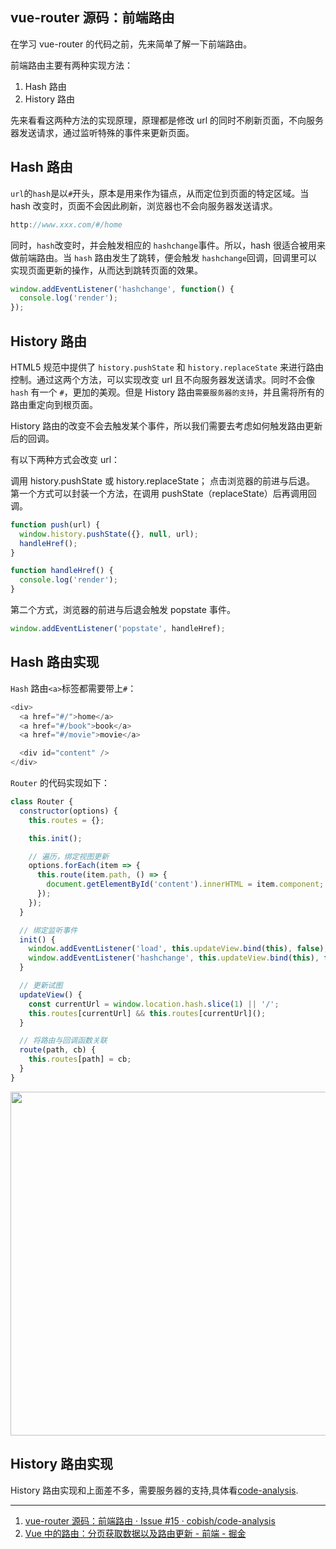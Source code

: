 ## vue-router 源码：前端路由

在学习 vue-router 的代码之前，先来简单了解一下前端路由。

前端路由主要有两种实现方法：

1. Hash 路由
2. History 路由

先来看看这两种方法的实现原理，原理都是修改 url 的同时不刷新页面，不向服务器发送请求，通过监听特殊的事件来更新页面。

## Hash 路由

`url`的`hash`是以`#`开头，原本是用来作为锚点，从而定位到页面的特定区域。当 hash 改变时，页面不会因此刷新，浏览器也不会向服务器发送请求。

```javascript
http://www.xxx.com/#/home
```

同时，`hash`改变时，并会触发相应的 `hashchange`事件。所以，hash 很适合被用来做前端路由。当 `hash` 路由发生了跳转，便会触发 `hashchange`回调，回调里可以实现页面更新的操作，从而达到跳转页面的效果。

```javascript
window.addEventListener('hashchange', function() {
  console.log('render');
});
```

## History 路由

HTML5 规范中提供了 `history.pushState` 和 `history.replaceState` 来进行路由控制。通过这两个方法，可以实现改变 url 且不向服务器发送请求。同时不会像 `hash` 有一个 `#`，更加的美观。但是 History 路由`需要服务器的支持`，并且需将所有的路由重定向到根页面。

History 路由的改变不会去触发某个事件，所以我们需要去考虑如何触发路由更新后的回调。

有以下两种方式会改变 url：

调用 history.pushState 或 history.replaceState；
点击浏览器的前进与后退。
第一个方式可以封装一个方法，在调用 pushState（replaceState）后再调用回调。

```javascript
function push(url) {
  window.history.pushState({}, null, url);
  handleHref();
}

function handleHref() {
  console.log('render');
}
```

第二个方式，浏览器的前进与后退会触发 popstate 事件。

```javascript
window.addEventListener('popstate', handleHref);
```

## Hash 路由实现

`Hash` 路由`<a>`标签都需要带上`#`：

```javascript
<div>
  <a href="#/">home</a>
  <a href="#/book">book</a>
  <a href="#/movie">movie</a>

  <div id="content" />
</div>
```

`Router` 的代码实现如下：

```javascript
class Router {
  constructor(options) {
    this.routes = {};

    this.init();

    // 遍历，绑定视图更新
    options.forEach(item => {
      this.route(item.path, () => {
        document.getElementById('content').innerHTML = item.component;
      });
    });
  }

  // 绑定监听事件
  init() {
    window.addEventListener('load', this.updateView.bind(this), false);
    window.addEventListener('hashchange', this.updateView.bind(this), false);
  }

  // 更新试图
  updateView() {
    const currentUrl = window.location.hash.slice(1) || '/';
    this.routes[currentUrl] && this.routes[currentUrl]();
  }

  // 将路由与回调函数关联
  route(path, cb) {
    this.routes[path] = cb;
  }
}
```

<img src="https://loremxuetengfei.oss-cn-beijing.aliyuncs.com/vue-router-hash-Realization.gif"  width="550px">

## History 路由实现

History 路由实现和上面差不多，需要服务器的支持,具体看[code-analysis](https://github.com/cobish/code-analysis/blob/master/vue-router/history/index.js).

---

1. [vue-router 源码：前端路由 · Issue #15 · cobish/code-analysis](https://github.com/cobish/code-analysis/issues/15)
2. [Vue 中的路由：分页获取数据以及路由更新 - 前端 - 掘金](https://juejin.im/entry/59ba71f76fb9a00a6974d86b)
